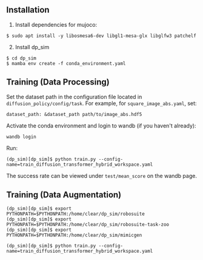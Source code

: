 ## Installation

1. Install dependencies for mujoco:
```console
$ sudo apt install -y libosmesa6-dev libgl1-mesa-glx libglfw3 patchelf
```

2. Install dp_sim
```console
$ cd dp_sim
$ mamba env create -f conda_environment.yaml
```

## Training (Data Processing)

Set the dataset path in the configuration file located in `diffusion_policy/config/task`. For example, for `square_image_abs.yaml`, set:
```console
dataset_path: &dataset_path path/to/image_abs.hdf5
```

Activate the conda environment and login to wandb (if you haven't already):
```console
wandb login
```
Run:
```console
(dp_sim)[dp_sim]$ python train.py --config-name=train_diffusion_transformer_hybrid_workspace.yaml
```
The success rate can be viewed under `test/mean_score` on the wandb page.

## Training (Data Augmentation)
```console
(dp_sim)[dp_sim]$ export PYTHONPATH=$PYTHONPATH:/home/clear/dp_sim/robosuite
(dp_sim)[dp_sim]$ export PYTHONPATH=$PYTHONPATH:/home/clear/dp_sim/robosuite-task-zoo
(dp_sim)[dp_sim]$ export PYTHONPATH=$PYTHONPATH:/home/clear/dp_sim/mimicgen
```
```console
(dp_sim)[dp_sim]$ python train.py --config-name=train_diffusion_transformer_hybrid_workspace.yaml
```
